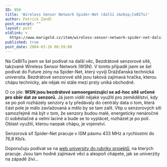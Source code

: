 ```yaml
---
ID: 950
title: 'Wireless Sensor Network Spider-Net (další z&nbsp;CeBITu)'
author: Patrick Zandl
post_excerpt: ""
layout: post
oldlink: >
  https://www.marigold.cz/item/wireless-sensor-network-spider-net-dalsi-z-cebitu
published: true
post_date: 2004-03-26 06:59:00
---
```

<p>
Na CeBITu jsem se šel podívat na další věc, Bezdrátové senzorové sítě, takzvané Wireless Sensor Network (WSN). V tomto případě jsem se šel podívat do Future zóny na Spider-Net, který vyvíjí Drážďanská technická universita. Bezdrátové senzorové sítě jsou taková zajímavá hračka, kterou chápu technicky, ale nějak mi stále mezi prsty uniká obchodně. </p>

<p>
O co jde: <STRONG>WSN jsou bezdrátové samoorganizující se ad-hoc sítě určené pro sběr dat ze senzorů.</STRONG> Já jsem viděl nějaké využití pro zemědělství, kdy se po poli rozházely senzory a ty předávaly do centrály data o tom, která část pole je málo zavlažovaná a mělo by se tam zalít. Vtip u senzorových sítí samozřejmě má být v tom, že senzory budou malé, energeticky nenáročné či soběstačné&#160;a velmi laciné a bude se to vyplácet, rozházet je po poli. Oblast využití, kterou naopak chápu, je vojenství. </p>

<p>
Senzorová síť Spider-Net pracuje v ISM pásmu 433 MHz a rychlostmi do 76,8 Kb/s.</p>

<p>
Doporučuju podívat se na <A href="http://www.ifn.et.tu-dresden.de/MNS/" target=_blank>web university do rubriky projektů</A>, na kterých pracuje. Jsou tam hodně zajímavé věci a alespoň chápete, jak se univerzity na západě živí...</p>
